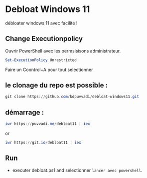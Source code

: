 
# Debloat Windows 11

débloater windows 11 avec facilité !

## Change Executionpolicy

  Ouvrir  PowerShell avec les permsisisons administrateur.

```powershell
Set-ExecutionPolicy Unrestricted
```

Faire un Coontrol+A pour tout selectionner

## le clonage du repo est possible :

```Powershell
git clone https://github.com/kdpuvvadi/debloat-windows11.git

```

## démarrage :

```powershell
iwr https://puvvadi.me/debloat11 | iex
```

or

```powershell
iwr https://git.io/debloat11 | iex
```

## Run

- executer debloat.ps1 and selectionner `lancer avec powershell`.

